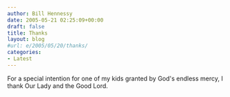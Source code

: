 ```yaml
---
author: Bill Hennessy
date: 2005-05-21 02:25:09+00:00
draft: false
title: Thanks
layout: blog
#url: e/2005/05/20/thanks/
categories:
- Latest
---
```


For a special intention for one of my kids granted by God's endless mercy, I thank Our Lady and the Good Lord.   
